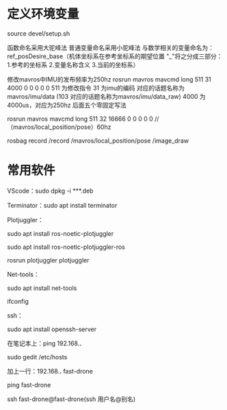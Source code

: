 # 定义环境变量
source devel/setup.sh

函数命名采用大驼峰法
普通变量命名采用小驼峰法
与数学相关的变量命名为：
ref_posDesire_base（机体坐标系在参考坐标系的期望位置  "_"将之分成三部分：1.参考的坐标系 2.变量名称含义 3.当前的坐标系）





修改mavros中IMU的发布频率为250hz
rosrun mavros mavcmd long 511 31 4000 0 0 0 0 0
511 为修改指令
31 为imu的编码  对应的话题名称为mavros/imu/data (103 对应的话题名称为mavros/imu/data_raw)
4000 为4000us，对应为250hz
后面五个零固定写法

rosrun mavros mavcmd long 511 32 16666 0 0 0 0 0 
//（mavros/local_position/pose）60hz


rosbag record /record /mavros/local_position/pose /image_draw


# 常用软件
VScode：sudo dpkg -i ***.deb

Terminator：sudo apt install terminator

Plotjuggler：

sudo apt install ros-noetic-plotjuggler

sudo apt install ros-noetic-plotjuggler-ros

rosrun plotjuggler plotjuggler

Net-tools：

sudo apt install net-tools

ifconfig

ssh：

sudo apt install openssh-server

在笔记本上：ping 192.168.**.**

sudo gedit /etc/hosts

加上一行：192.168.**.** fast-drone

ping fast-drone

ssh fast-drone@fast-drone(ssh 用户名@别名)
